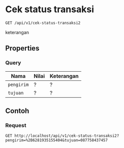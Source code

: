 # Cek status transaksi
```http
GET /api/v1/cek-status-transaksi2
```
keterangan
## Properties
### Query
Nama  | Nilai | Keterangan
--- | --- | ---
<code>pengirim</code> | ? | ?
<code>tujuan</code> | ? | ?

## Contoh

### Request
```http
GET http://localhost/api/v1/cek-status-transaksi2?pengirim=%2B6281935155404&tujuan=087758437457
```
